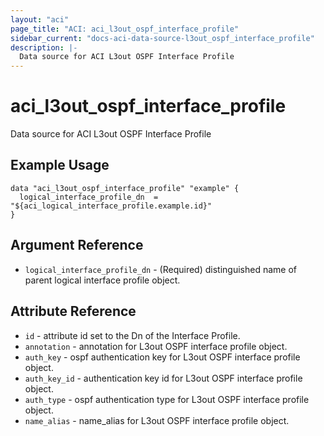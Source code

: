 ```yaml
---
layout: "aci"
page_title: "ACI: aci_l3out_ospf_interface_profile"
sidebar_current: "docs-aci-data-source-l3out_ospf_interface_profile"
description: |-
  Data source for ACI L3out OSPF Interface Profile
---
```


# aci_l3out_ospf_interface_profile #
Data source for ACI L3out OSPF Interface Profile

## Example Usage ##

```hcl
data "aci_l3out_ospf_interface_profile" "example" {
  logical_interface_profile_dn  = "${aci_logical_interface_profile.example.id}"
}
```


## Argument Reference ##

* `logical_interface_profile_dn` - (Required) distinguished name of parent logical interface profile object.



## Attribute Reference

* `id` - attribute id set to the Dn of the Interface Profile.
* `annotation` - annotation for L3out OSPF interface profile object.
* `auth_key` - ospf authentication key for L3out OSPF interface profile object.
* `auth_key_id` - authentication key id for L3out OSPF interface profile object.
* `auth_type` - ospf authentication type for L3out OSPF interface profile object.
* `name_alias` - name_alias for L3out OSPF interface profile object.
